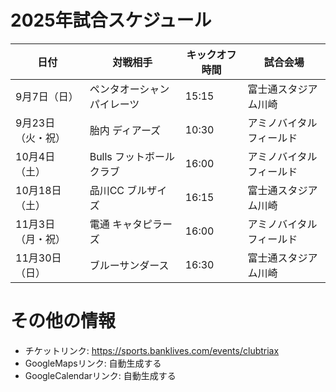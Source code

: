 # 2025年試合スケジュール

| 日付 | 対戦相手 | キックオフ時間 | 試合会場 |
|-----|---------|--------------|---------|
| 9月7日（日） | ペンタオーシャン パイレーツ | 15:15 | 富士通スタジアム川崎 |
| 9月23日（火・祝） | 胎内 ディアーズ | 10:30 | アミノバイタルフィールド |
| 10月4日（土） | Bulls フットボールクラブ | 16:00 | アミノバイタルフィールド |
| 10月18日（土） | 品川CC ブルザイズ | 16:15 | 富士通スタジアム川崎 |
| 11月3日（月・祝） | 電通 キャタピラーズ | 16:00 | アミノバイタルフィールド |
| 11月30日（日） | ブルーサンダース | 16:30 | 富士通スタジアム川崎 |

# その他の情報

- チケットリンク: https://sports.banklives.com/events/clubtriax
- GoogleMapsリンク: 自動生成する
- GoogleCalendarリンク: 自動生成する
